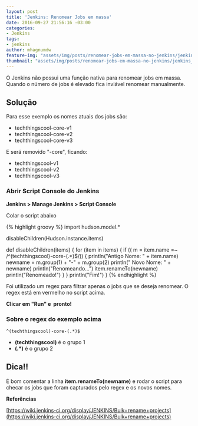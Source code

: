 ```yaml
---
layout: post
title: 'Jenkins: Renomear Jobs em massa'
date: 2016-09-27 21:56:16 -03:00
categories:
- Jenkins
tags:
- jenkins
author: mhagnumdw
feature-img: "assets/img/posts/renomear-jobs-em-massa-no-jenkins/jenkins_script_console_v0.png"
thumbnail: "assets/img/posts/renomear-jobs-em-massa-no-jenkins/jenkins_script_console_v0.png"
---
```


O Jenkins não possui uma função nativa para renomear jobs em massa. Quando o número de jobs é elevado fica inviável renomear manualmente.

<!--more-->

## Solução

Para esse exemplo os nomes atuais dos jobs são:

- techthingscool-core-v1
- techthingscool-core-v2
- techthingscool-core-v3

E será removido "-core", ficando:

- techthingscool-v1
- techthingscool-v2
- techthingscool-v3

### Abrir Script Console do Jenkins

**Jenkins > Manage Jenkins > Script Console**

Colar o script abaixo

{% highlight groovy %}
import hudson.model.*

disableChildren(Hudson.instance.items)

def disableChildren(items) {
    for (item in items) {
        if (( m = item.name =~ /^(techthingscool)-core-(.*)$/)) {
            println("Antigo Nome: " + item.name)
            newname = m.group(1) + "-" + m.group(2)
            println("  Novo Nome: " + newname)
            println("Renomeando...")
            item.renameTo(newname)
            println("Renomeado!")
        }
    }
    println("Fim!")
}
{% endhighlight %}

Foi utilizado um regex para filtrar apenas o jobs que se deseja renomear. O regex está em vermelho no script acima.

**Clicar em "Run" e  pronto!**

### Sobre o regex do exemplo acima

```
^(techthingscool)-core-(.*)$
```

- **(techthingscool)** é o grupo 1
- **(.*)** é o grupo 2

## Dica!!

É bom comentar a linha **item.renameTo(newname)** e rodar o script para checar os jobs que foram capturados pelo regex e os novos nomes.

**Referências**

[https://wiki.jenkins-ci.org/display/JENKINS/Bulk+rename+projects](https://wiki.jenkins-ci.org/display/JENKINS/Bulk+rename+projects)